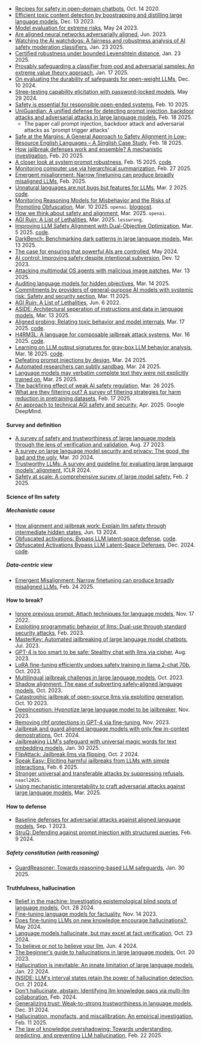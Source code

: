 
- [Recipes for safety in open-domain chatbots](https://arxiv.org/abs/2010.07079), Oct. 14 2020.
- [Efficient toxic content detection by boostrapping and distilling large language models](https://arxiv.org/pdf/2312.08303), Dec. 13 2023.
- [Model evaluation for extreme risks](https://arxiv.org/abs/2305.15324), May 24 2023.
- [Are aligned neural networks adversarially aligned](https://arxiv.org/pdf/2306.15447), Jun. 2023.
- [Watching the Ai watchdogs: A fairness and robustness analysis of AI safety moderation classifiers](https://arxiv.org/pdf/2501.13302), Jan. 23 2025.
- [Certified robustness under bounded Levenshtein distance](https://arxiv.org/pdf/2501.13676), Jan. 23 2025.
- [Provably safeguarding a classifier from ood and adversarial samples: An extreme value theory approach](https://arxiv.org/pdf/2501.10202), Jan. 17 2025.
- [On evaluating the durability of safeguards for open-weight LLMs](https://arxiv.org/pdf/2412.07097), Dec. 10 2024.
- [Stree-testing capability elicitation with password-locked models](https://arxiv.org/pdf/2405.19550), May 29 2024.
- [Safety is essential for responsible open-ended systems](https://arxiv.org/pdf/2502.04512), Feb. 10 2025.
- [UniGuardian: A unified defense for detecting prompt injection, backdoor attacks and adversarial attacks in large language models](https://arxiv.org/pdf/2502.13141), Feb. 18 2025.
  - The paper call prompt injection, backdoor attack and adversarial attacks as 'prompt trigger attacks'
- [Safe at the Margins: A General Approach to Safety Alignment in Low-Resource English Languages – A Singlish Case Study](https://arxiv.org/pdf/2502.12485), Feb. 18 2025.
- [How jailbreak defenses work and ensemble? A mechanistic investigation](https://arxiv.org/pdf/2502.14486), Feb. 20 2025.
- [A closer look at system prompt robustness](https://arxiv.org/pdf/2502.12197), Feb. 15 2025. [code](https://github.com/normster/RealGuardrails).
- [Monitoring computer use via hierarchical summarization](https://alignment.anthropic.com/2025/summarization-for-monitoring/), Feb. 27 2025.
- [Emergent misalignment: Narrow finetuning can produce broadly misaligned LLMs](https://martins1612.github.io/emergent_misalignment_betley.pdf), Feb. 2025.
- [Unnatural languages are not bugs but features for LLMs](https://arxiv.org/pdf/2503.01926), Mar. 2 2025. [code](https://github.com/John-AI-Lab/Unnatural_Language).
- [Monitoring Reasoning Models for Misbehavior and the Risks of Promoting Obfuscation](https://cdn.openai.com/pdf/34f2ada6-870f-4c26-9790-fd8def56387f/CoT_Monitoring.pdf), Mar. 10 2025. `openai`. [blogpost](https://openai.com/index/chain-of-thought-monitoring/).
- [How we think about safety and alignment](https://openai.com/safety/how-we-think-about-safety-alignment/), Mar. 2025. `openai`.
- [AGI Ruin: A List of Lethalities](https://www.lesswrong.com/posts/uMQ3cqWDPHhjtiesc/agi-ruin-a-list-of-lethalities), Mar. 2025. `lesswrong`.
- [Improving LLM Safety Alignment with Dual-Objective Optimization](https://arxiv.org/pdf/2503.03710), Mar. 5 2025. [code](https://github.com/wicai24/DOOR-Alignment).
- [DarkBench: Benchmarking dark patterns in large language models](https://arxiv.org/pdf/2503.10728), Mar. 13 2025.
- [The case for ensuring that powerful AIs are controlled](https://redwoodresearch.substack.com/p/the-case-for-ensuring-that-powerful), May 2024.
- [AI control: Improving safety despite intentional subversion](https://arxiv.org/abs/2312.06942), Dev. 12 2023.
- [Attacking multimodal OS agents with malicious image patches](https://arxiv.org/pdf/2503.10809), Mar. 13 2025.
- [Auditing language models for hidden objectives](https://arxiv.org/pdf/2503.10965), Mar. 14 2025.
- [Commitments by providers of general-purpose AI models with systemic risk: Safety and security section](https://code-of-practice.ai/?section=summary), Mar. 11 2025.
- [AGI Ruin: A List of Lethalities](https://www.lesswrong.com/posts/uMQ3cqWDPHhjtiesc/agi-ruin-a-list-of-lethalities), Jun. 6 2022.
- [ASIDE: Architectural seperation of instructions and data in language models](https://arxiv.org/pdf/2503.10566), Mar. 13 2025.
- [Aligned probing: Relating toxic behavior and model internals](https://arxiv.org/pdf/2503.13390), Mar. 17 2025. [code](https://github.com/alignedprobing/aligned-probing).
- [H4RM3L: A language for composable jailbreak attack systems](https://arxiv.org/pdf/2408.04811), Mar. 16 2025. [code](https://github.com/mdoumbouya/h4rm3l/).
- [Learning on LLM output signatures for gray-box LLM behavior analysis](https://arxiv.org/pdf/2503.14043), Mar. 18 2025. [code](https://github.com/BarSGuy/LLM-Output-Signatures-Network).
- [Defeating prompt injections by design](https://arxiv.org/pdf/2503.18813), Mar. 24 2025.
- [Automated researchers can subtly sandbag](https://alignment.anthropic.com/2025/automated-researchers-sandbag/), Mar. 24 2025.
- [Language models may verbatim complete text they were not explicitly trained on](https://arxiv.org/pdf/2503.17514), Mar. 25 2025.
- [The backfiring effect of weak AI safety regulation](https://arxiv.org/pdf/2503.20848), Mar. 26 2025.
- [What are they filtering out? A survey of filtering strategies for harm reduction in pretraining datasets](https://arxiv.org/pdf/2503.05721), Feb. 17 2025.
- [An approach to technical AGI safety and security](https://storage.googleapis.com/deepmind-media/DeepMind.com/Blog/evaluating-potential-cybersecurity-threats-of-advanced-ai/An_Approach_to_Technical_AGI_Safety_Apr_2025.pdf), Apr. 2025. Google DeepMind.

#### Survey and definition

- [A survey of safety and trustworthiness of large language models through the lens of verification and validation](https://arxiv.org/pdf/2305.11391), Aug. 27 2023.
- [A survey on large language model security and privacy: The good, the bad and the ugly](https://arxiv.org/pdf/2312.02003), Mar. 20 2024.
- [Trustworthy LLMs: A survey and guideline for evaluating large language models' alignment](https://openreview.net/pdf?id=oss9uaPFfB), ICLR 2024.
- [Safety at scale: A comprehensive survey of large model safety](https://arxiv.org/pdf/2502.05206), Feb. 2 2025.

#### Science of llm safety

##### Mechanistic cause

- [How alignment and jailbreak work: Explain llm safety through intermediate hidden states](https://arxiv.org/pdf/2406.05644), Jun. 13 2024.
- [Obfuscated activations: Bypass LLM latent-space defense](https://arxiv.org/abs/2412.09565), [code](https://github.com/LukeBailey181/obfuscated-activations).
- [Obfuscated Activations Bypass LLM Latent-Space Defenses](https://arxiv.org/pdf/2412.09565), Dec. 2024. [code](https://github.com/LukeBailey181/obfuscated-activations).

##### Data-centric view

- [Emergent Misalignment: Narrow finetuning can produce broadly misaligned LLMs](https://arxiv.org/abs/2502.17424v4), Feb. 24 2025.

#### How to break?

- [Ignore previous prompt: Attach techniques for language models](https://arxiv.org/abs/2211.09527), Nov. 17 2022.
- [Exploiting programmatic behavior of llms: Dual-use through standard security attacks](https://arxiv.org/pdf/2302.05733), Feb. 2023.
- [MasterKey: Automated jailbreaking of large language model chatbots](https://arxiv.org/pdf/2307.08715), Jul. 2023.
- [GPT-4 is too smart to be safe: Stealthy chat with llms via cipher](https://arxiv.org/pdf/2308.06463), Aug. 2023.
- [LoRA fine-tuning efficiently undoes safety training in llama 2-chat 70b](https://arxiv.org/pdf/2310.20624), Oct. 2023.
- [Multilingual jailbreak challengs in large language models](https://arxiv.org/pdf/2310.06474), Oct. 2023.
- [Shadow alignment: The ease of subverting safely-aligned language models](https://arxiv.org/pdf/2310.02949), Oct. 2023.
- [Catastrophic jailbreak of open-source llms via exploiting generation](https://arxiv.org/pdf/2310.06987), Oct. 10 2023.
- [DeepInception: Hypnotize large language model to be jailbreaker](https://arxiv.org/pdf/2311.03191), Nov. 2023.
- [Removing rlhf protections in GPT-4 via fine-tuning](https://arxiv.org/pdf/2311.05553), Nov. 2023.
- [Jailbreak and guard aligned language models with only few in-context demostrations](https://arxiv.org/pdf/2310.06387), Oct. 2024.
- [Jailbreaking LLM's safeguard with universal magic words for text embedding models](https://arxiv.org/pdf/2501.18280), Jan. 30 2025.
- [FlipAttack: Jailbreak llms via flipping](https://arxiv.org/pdf/2410.02832), Oct. 2 2024.
- [Speak Easy: Eliciting harmful jailbreaks from LLMs with simple interactions](https://arxiv.org/pdf/2502.04322), Feb. 6 2025.
- [Stronger universal and transferable attacks by suppressing refusals](https://people.eecs.berkeley.edu/~daw/papers/iris-naacl25.pdf), `naacl2025`.
- [Using mechanistic interpretability to craft adversarial attacks against large language models](https://arxiv.org/pdf/2503.06269), Mar. 2025.

#### How to defense

- [Baseline defenses for adversarial attacks against aligned language models](https://arxiv.org/abs/2309.00614v2), Sep. 1 2023.
- [StruQ: Defending against prompt injection with structured queries](https://arxiv.org/abs/2402.06363), Feb. 9 2024.

##### Safety constitution (with reasoning)

- [GuardReasoner: Towards reasoning-based LLM safeguards](https://arxiv.org/pdf/2501.18492), Jan. 30 2025.

#### Truthfulness, hallucination

- [Belief in the machine: Investigating epistemological blind spots of language models](https://arxiv.org/pdf/2410.21195), Oct. 28 2024.
- [Fine-tuning language models for factuality](https://arxiv.org/abs/2311.08401), Nov. 14 2023.
- [Does fine-tuning LLMs on new knowledge encourage hallucinations?](https://arxiv.org/pdf/2405.05904), May 2024.
- [Language models hallucinate, but may excel at fact verification](https://arxiv.org/abs/2310.14564), Oct. 23 2024.
- [To believe or not to believe your llm](https://arxiv.org/abs/2406.02543), Jun. 4 2024.
- [The beginner's guide to hallucinations in large language models](https://www.lakera.ai/blog/guide-to-hallucinations-in-large-language-models), Oct. 20 2023.
- [Hallucination is inevitable: An innate limitation of large language models](https://arxiv.org/pdf/2401.11817), Jan. 22 2024.
- [INSIDE: LLM's interval states retain the power of hallucination detection](https://arxiv.org/pdf/2402.03744), Oct. 21 2024.
- [Don't hallucinate, abstain: Identifying llm knowledge gaps via multi-llm collaboration](https://arxiv.org/pdf/2402.00367), Feb. 2024.
- [Generalizing trust: Weak-to-strong trustworthiness in language models](https://arxiv.org/pdf/2501.00418), Dec. 31 2024.
- [Hallucination, monofacts, and miscalibration: An empirical investigation](https://arxiv.org/pdf/2502.08666), Feb. 11 2025.
- [The law of knowledge overshadowing: Towards understanding, predicting, and preventing LLM hallucination](https://arxiv.org/pdf/2502.16143), Feb. 22 2025.


